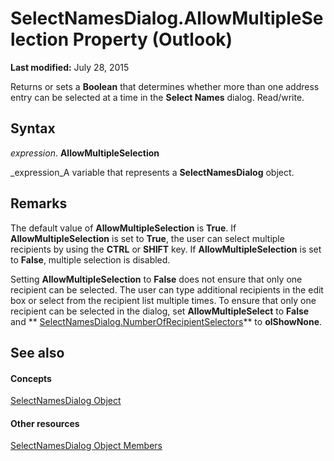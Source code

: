
# SelectNamesDialog.AllowMultipleSelection Property (Outlook)

 **Last modified:** July 28, 2015

Returns or sets a  **Boolean** that determines whether more than one address entry can be selected at a time in the **Select Names** dialog. Read/write.

## Syntax

 _expression_. **AllowMultipleSelection**

 _expression_A variable that represents a  **SelectNamesDialog** object.


## Remarks

The default value of  **AllowMultipleSelection** is **True**. If  **AllowMultipleSelection** is set to **True**, the user can select multiple recipients by using the  **CTRL** or **SHIFT** key. If **AllowMultipleSelection** is set to **False**, multiple selection is disabled. 

Setting  **AllowMultipleSelection** to **False** does not ensure that only one recipient can be selected. The user can type additional recipients in the edit box or select from the recipient list multiple times. To ensure that only one recipient can be selected in the dialog, set **AllowMultipleSelect** to **False** and ** [SelectNamesDialog.NumberOfRecipientSelectors](2cb40e5f-b122-d032-9343-54fe98bc5455.md)** to **olShowNone**.


## See also


#### Concepts


 [SelectNamesDialog Object](1522736a-3cad-9f1c-4da9-b52a3a01731c.md)
#### Other resources


 [SelectNamesDialog Object Members](0f5546af-f89a-8a8b-ced9-a2d646bf9634.md)
